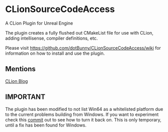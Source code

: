 # CLionSourceCodeAccess
A CLion Plugin for Unreal Engine

The plugin creates a fully flushed out CMakeList file for use with CLion, adding intellisense, compiler definitions, etc.

Please visit https://github.com/dotBunny/CLionSourceCodeAccess/wiki for information on how to install and use the plugin.

## Mentions
[CLion Blog](https://blog.jetbrains.com/clion/2016/10/clion-and-ue4/)

## IMPORTANT
The plugin has been modified to not list Win64 as a whitelisted platform due to the current problems building from Windows. If you want to experiment check this [commit](https://github.com/dotBunny/CLionSourceCodeAccess/commit/9bf1de60e1b5657bc55f980e62658044ca63dc8a) out to see how to turn it back on. This is only temporary, until a fix has been found for Windows.
